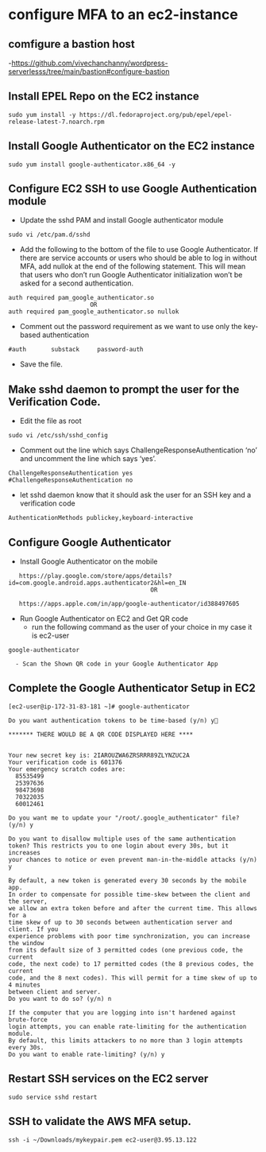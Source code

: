# configure MFA to  an  ec2-instance
## comfigure a bastion host
   -https://github.com/vivechanchanny/wordpress-serverlesss/tree/main/bastion#configure-bastion
## Install EPEL Repo on the EC2 instance
```
sudo yum install -y https://dl.fedoraproject.org/pub/epel/epel-release-latest-7.noarch.rpm
```
##  Install Google Authenticator on the EC2 instance
```
sudo yum install google-authenticator.x86_64 -y
```
## Configure EC2 SSH to use Google Authentication module
   - Update the sshd PAM and install Google authenticator module
   ```
   sudo vi /etc/pam.d/sshd
   ```
   - Add the following to the bottom of the file to use Google Authenticator. If there are service accounts or users who should be able to log in without MFA, add nullok at the end of the following statement. This will mean that users who don’t run Google Authenticator initialization won’t be asked for a second authentication. 
   ```
   auth required pam_google_authenticator.so 
                          OR
   auth required pam_google_authenticator.so nullok
   ```
   - Comment out the password requirement as we want to use only the key-based authentication
   ```
   #auth       substack     password-auth 
   ```
   - Save the file.
## Make sshd daemon to prompt the user for the Verification Code.
   - Edit the file as root
   ```
   sudo vi /etc/ssh/sshd_config
   ```
   - Comment out the line which says ChallengeResponseAuthentication ‘no’ and uncomment the line which says ‘yes’.  
   ```
   ChallengeResponseAuthentication yes
   #ChallengeResponseAuthentication no
   ``` 
   - let sshd daemon know that it should ask the user for an SSH key and a verification code
   ```
   AuthenticationMethods publickey,keyboard-interactive
   ```
## Configure Google Authenticator
- Install Google Authenticator on the mobile
```
   https://play.google.com/store/apps/details?id=com.google.android.apps.authenticator2&hl=en_IN
                                        OR
                                        
   https://apps.apple.com/in/app/google-authenticator/id388497605                              
```   
-  Run Google Authenticator on EC2 and Get QR code
      - run the following command as the user of your choice in my case it is ec2-user
  ```
  google-authenticator
  ```
      - Scan the Shown QR code in your Google Authenticator App
## Complete the Google Authenticator Setup in EC2
```
[ec2-user@ip-172-31-83-181 ~]# google-authenticator

Do you want authentication tokens to be time-based (y/n) y

******* THERE WOULD BE A QR CODE DISPLAYED HERE ****
 

Your new secret key is: 2IAROUZWA6ZRSRRR89ZLYNZUC2A
Your verification code is 601376
Your emergency scratch codes are:
  85535499
  25397636
  98473698
  70322035
  60012461

Do you want me to update your "/root/.google_authenticator" file? (y/n) y

Do you want to disallow multiple uses of the same authentication
token? This restricts you to one login about every 30s, but it increases
your chances to notice or even prevent man-in-the-middle attacks (y/n) y

By default, a new token is generated every 30 seconds by the mobile app.
In order to compensate for possible time-skew between the client and the server,
we allow an extra token before and after the current time. This allows for a
time skew of up to 30 seconds between authentication server and client. If you
experience problems with poor time synchronization, you can increase the window
from its default size of 3 permitted codes (one previous code, the current
code, the next code) to 17 permitted codes (the 8 previous codes, the current
code, and the 8 next codes). This will permit for a time skew of up to 4 minutes
between client and server.
Do you want to do so? (y/n) n

If the computer that you are logging into isn't hardened against brute-force
login attempts, you can enable rate-limiting for the authentication module.
By default, this limits attackers to no more than 3 login attempts every 30s.
Do you want to enable rate-limiting? (y/n) y
```
## Restart SSH services  on the EC2 server
```
sudo service sshd restart
```
## SSH to validate the AWS MFA setup.
```
ssh -i ~/Downloads/mykeypair.pem ec2-user@3.95.13.122
```

    
